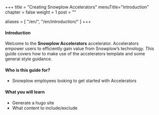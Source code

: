 +++
title = "Creating Snowplow Accelerators"
menuTitle="Introduction"
chapter = false
weight = 1
post = ""

aliases = [
    "/en/",
    "/en/introduction/"
]
+++

#### Introduction

Welcome to the **Snowplow Accelerators** accelerator. Accelerators empower users to efficiently gain value from Snowplow’s technology. This guide covers how to make use of the accelerators template and some general style guidance.

#### Who is this guide for?
- Snowplow employees looking to get started with Accelerators

#### What you will learn
- Generate a hugo site
- What content to include/exclude


